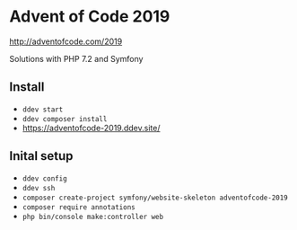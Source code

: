# Advent of Code 2019
http://adventofcode.com/2019

Solutions with PHP 7.2 and Symfony

## Install

  * `ddev start`
  * `ddev composer install`
  * https://adventofcode-2019.ddev.site/

## Inital setup

  * `ddev config` 
  * `ddev ssh`
  * `composer create-project symfony/website-skeleton adventofcode-2019`
  * `composer require annotations`
  * `php bin/console make:controller web`
